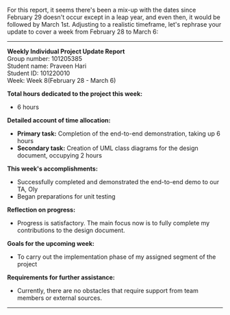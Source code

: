 For this report, it seems there's been a mix-up with the dates since February 29 doesn't occur except in a leap year, and even then, it would be followed by March 1st. Adjusting to a realistic timeframe, let's rephrase your update to cover a week from February 28 to March 6:

---

**Weekly Individual Project Update Report**  
Group number: 101205385  
Student name: Praveen Hari  
Student ID: 101220010  
Week: Week 8(February 28 - March 6)

**Total hours dedicated to the project this week:**  
- 6 hours

**Detailed account of time allocation:**  
- **Primary task:** Completion of the end-to-end demonstration, taking up 6 hours
- **Secondary task:** Creation of UML class diagrams for the design document, occupying 2 hours

**This week's accomplishments:**  
- Successfully completed and demonstrated the end-to-end demo to our TA, Oly
- Began preparations for unit testing

**Reflection on progress:**  
- Progress is satisfactory. The main focus now is to fully complete my contributions to the design document.

**Goals for the upcoming week:**  
- To carry out the implementation phase of my assigned segment of the project

**Requirements for further assistance:**  
- Currently, there are no obstacles that require support from team members or external sources.

---
